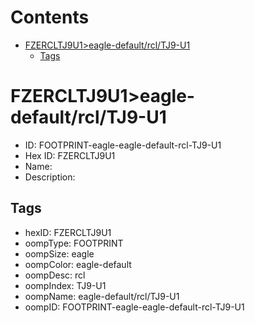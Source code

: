 



Contents
========

* [FZERCLTJ9U1>eagle-default/rcl/TJ9-U1](#fzercltj9u1eagle-defaultrcltj9-u1)
	* [Tags](#tags)

# FZERCLTJ9U1>eagle-default/rcl/TJ9-U1

- ID: FOOTPRINT-eagle-eagle-default-rcl-TJ9-U1
- Hex ID: FZERCLTJ9U1
- Name: 
- Description: 

## Tags

- hexID: FZERCLTJ9U1
- oompType: FOOTPRINT
- oompSize: eagle
- oompColor: eagle-default
- oompDesc: rcl
- oompIndex: TJ9-U1
- oompName: eagle-default/rcl/TJ9-U1
- oompID: FOOTPRINT-eagle-eagle-default-rcl-TJ9-U1
